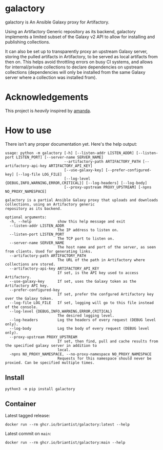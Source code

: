 # galactory
galactory is An Ansible Galaxy proxy for Artifactory.

Using an Artifactory Generic repository as its backend, galactory implements a limited subset of the Galaxy v2 API to allow for installing and publishing collections.

It can also be set up to transparently proxy an upstream Galaxy server, storing the pulled artifacts in Artifactory, to be served as local artifacts from then on. This helps avoid throttling errors on busy CI systems, and allows for internal/private collections to declare dependencies on upstream collections (dependencies will only be installed from the same Galaxy server where a collection was installed from).

# Acknowledgements
This project is _heavily_ inspired by [amanda](https://github.com/sivel/amanda/).

# How to use
There isn't any proper documentation yet. Here's the help output:

```text
usage: python -m galactory [-h] [--listen-addr LISTEN_ADDR] [--listen-port LISTEN_PORT] [--server-name SERVER_NAME]
                           --artifactory-path ARTIFACTORY_PATH [--artifactory-api-key ARTIFACTORY_API_KEY]
                           [--use-galaxy-key] [--prefer-configured-key] [--log-file LOG_FILE]
                           [--log-level {DEBUG,INFO,WARNING,ERROR,CRITICAL}] [--log-headers] [--log-body]
                           [--proxy-upstream PROXY_UPSTREAM] [-npns NO_PROXY_NAMESPACE]

galactory is a partial Ansible Galaxy proxy that uploads and downloads collections, using an Artifactory generic
repository as its backend.

optional arguments:
  -h, --help            show this help message and exit
  --listen-addr LISTEN_ADDR
                        The IP address to listen on.
  --listen-port LISTEN_PORT
                        The TCP port to listen on.
  --server-name SERVER_NAME
                        The host name and port of the server, as seen from clients. Used for generating links.
  --artifactory-path ARTIFACTORY_PATH
                        The URL of the path in Artifactory where collections are stored.
  --artifactory-api-key ARTIFACTORY_API_KEY
                        If set, is the API key used to access Artifactory.
  --use-galaxy-key      If set, uses the Galaxy token as the Artifactory API key.
  --prefer-configured-key
                        If set, prefer the confgured Artifactory key over the Galaxy token.
  --log-file LOG_FILE   If set, logging will go to this file instead of the console.
  --log-level {DEBUG,INFO,WARNING,ERROR,CRITICAL}
                        The desired logging level.
  --log-headers         Log the headers of every request (DEBUG level only).
  --log-body            Log the body of every request (DEBUG level only).
  --proxy-upstream PROXY_UPSTREAM
                        If set, then find, pull and cache results from the specified galaxy server in addition to
                        local.
  -npns NO_PROXY_NAMESPACE, --no-proxy-namespace NO_PROXY_NAMESPACE
                        Requests for this namespace should never be proxied. Can be specified multiple times.
```

## Install
```shell
python3 -m pip install galactory
```

## Container

Latest tagged release:
```shell
docker run --rm ghcr.io/briantist/galactory:latest --help
```

Latest commit on `main`:
```shell
docker run --rm ghcr.io/briantist/galactory:main --help
```
